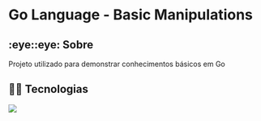 <h1>Go Language - Basic Manipulations</h1>

<h2>:eye::eye: Sobre</h2>
<p>Projeto utilizado para demonstrar conhecimentos básicos em Go</p>

## :rocket::rocket: Tecnologias
<div>
  <img src="https://img.shields.io/badge/go-%2300ADD8.svg?style=for-the-badge&logo=go&logoColor=white">

</div>

